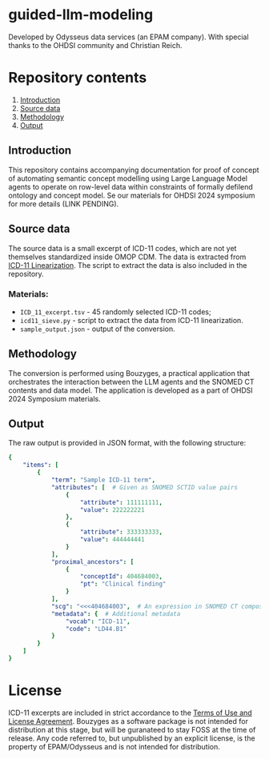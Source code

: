 # guided-llm-modeling
Developed by Odysseus data services (an EPAM company). With special thanks to the OHDSI community and Christian Reich.

# Repository contents
1. [Introduction](#introduction)
2. [Source data](#source-data)
3. [Methodology](#methodology)
4. [Output](#output)

## Introduction
This repository contains accompanying documentation for proof of concept of automating semantic concept modelling using
Large Language Model agents to operate on row-level data within constraints of formally defilend ontology and concept
model. Se our materials for OHDSI 2024 symposium for more details (LINK PENDING).

## Source data
The source data is a small excerpt of ICD-11 codes, which are not yet themselves standardized inside OMOP CDM. The data
is extracted from [ICD-11 Linearization](https://icd.who.int/dev11/downloads). The script to extract the data is also
included in the repository.

### Materials:
 * `ICD_11_excerpt.tsv` - 45 randomly selected ICD-11 codes;
 * `icd11_sieve.py` - script to extract the data from ICD-11 linearization.
 * `sample_output.json` - output of the conversion.

## Methodology
The conversion is performed using Bouzyges, a practical application that orchestrates the interaction between the
LLM agents and the SNOMED CT contents and data model. The application is developed as a part of OHDSI 2024 Symposium
materials.

## Output
The raw output is provided in JSON format, with the following structure:
```yaml
{
    "items": [
        {
            "term": "Sample ICD-11 term",
            "attributes": [  # Given as SNOMED SCTID value pairs
                {
                    "attribute": 111111111,
                    "value": 222222221
                },
                {
                    "attribute": 333333333,
                    "value": 444444441
                }
            ],
            "proximal_ancestors": [
                {
                    "conceptId": 404684003,
                    "pt": "Clinical finding"
                }
            ],
            "scg": "<<<404684003",  # An expression in SNOMED CT compositional grammar
            "metadata": {  # Additional metadata
                "vocab": "ICD-11",
                "code": "LD44.B1"
            }
        }
    ]
}
```

# License
ICD-11 excerpts are included in strict accordance to the [Terms of Use and License Agreement](https://icd.who.int/en/docs/ICD11-license.pdf). Bouzyges as a software package is not intended for distribution at this stage, but will be guranateed to stay FOSS at the time of release. Any
code referred to, but unpublished by an explicit license, is the property of EPAM/Odysseus and is not intended for
distribution.

